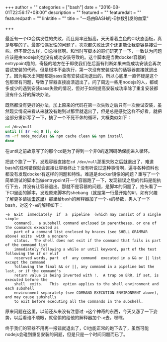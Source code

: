 +++
author = ""
categories = ["bash"]
date = "2016-08-01T22:56:17+08:00"
description = ""
featured = ""
featuredalt = ""
featuredpath = ""
linktitle = ""
title = "一场由BASH的-E参数引发的血案"

+++

最近有一个CI会偶发性的失败，而且频率还挺高，天天看着血色的CI状态面板，真是够够的了。最害怕偶发性的问题了，次次都失败比这个还更能让我更容易接受一些。但不管怎么样，CI总得修啊。和当时写脚本的哥们研究了一下，一致认为问题应该是由nodejs的包没有成功安装导致的。这个脚本是当做docker容器的entrypoint跑的，奇怪的地方在于即使我们在后面有判断如果未能成功安装会再次尝试安装的代码，但是根本不会执行，第一次没有安装成功的话容器直接就退出了。因为每次出问题都是sass没有安装成功退出的，所以心底里一直怀疑是这个包那里有问题，导致了容器直接崩溃退出了。问了周边一些用nodejs的人，都或多或少的遇到安装sass失败的情况，但对于如何提高安装成功率除了重复安装都没有什么好的解决办法。

既然都没有更好的办法，加上原来的代码在第一次失败之后只有一次尝试安装，虽然现实情况来看从来就没有跑到过那里就退出了，但是总是感觉这样不好看，就把这部分重新写了一下，搞了一个不死不休的循环，大概类似如下：
``` bash
cd /dev/null
until [[ $? -eq 0 ]]; do
rm -rf node_modules && npm cache clean && npm install
done
```
在until之前故意写了的那个cd是为了得到一个非0的返回码确保能进入循环。

把这个跑了一下，发现容器直接在`cd /dev/null`那里失败之后就退出了，难道bash的任何错误就会直接让容器终止？没有听说过这种事情啊，遍寻各种资料也都没有发现docker有这样的问题和特性。难道是docker镜像的问题？重写了一个简单测试的脚本当做entrypoint开一个容器跑了一下，发现错误之后的代码是能执行下去，并没有让容器退出。那就不是容器的问题，是脚本的问题了，抬头看了一下CI里面的脚本，发现原来脚本的shebang（就是第一行最开始的#!，如有兴趣了解更多请[猛击这里](https://en.wikipedia.org/wiki/Shebang_(Unix))）那里给bash的解释器加了一个`-e`的参数，男人了一下bash，对这个`-e`的解释如下：
``` text
-e  Exit  immediately  if  a  pipeline  (which may consist of a single simple
    command),  a subshell command enclosed in parentheses, or one of the commands executed as
    part of a command list enclosed by braces (see SHELL GRAMMAR above) exits  with a nonzero
    status.  The shell does not exit if the command that fails is part of the command list
    immediately following a while or until keyword, part of the test following the if or elif
    reserved words, part  of  any command  executed in a && or || list except the command
    following the final && or ||, any command in a pipeline but the last, or if the command's
    return value is being inverted with !.  A trap on ERR, if set, is executed before the
    shell  exits.   This  option applies to the shell environment and each subshell
    environment separately (see COMMAND EXECUTION ENVIRONMENT above), and may cause subshells
    to exit before executing all the commands in the subshell.
```

原来问题在这里，以前还从来没有注意过`-e`这个神奇的东西，今天又涨了一下姿势，以后看谁不顺眼，就偷偷的给他的解释器加个`-e`去，嘿嘿。

终于我们的容器不用再一报错就退出了，CI也能正常的跑下去了，虽然可能nodejs会碰到重复安装的问题，但是只是一个时间问题而已了。
